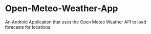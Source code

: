 # Open-Meteo-Weather-App
An Android Application that uses the Open Meteo Weather API to load forecasts for locations
